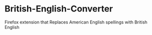 # British-English-Converter
Firefox extension that Replaces American English spellings with British English
